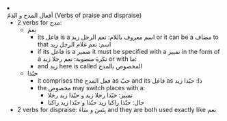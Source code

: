 <li id=72 class="72 col"><div class="nodecontent">أفعال المدح و الذمّ (Verbs of praise and dispraise)</div>
    <ul class="subexp">
<li class="col"><div class="nodecontent">2 verbs for مدح:</div>
    <ul class="subexp">
<li class="col"><div class="nodecontent">نِعمَ</div>
    <ul class="subexp">
<li class="basic"><div class="nodecontent">its فاعل is a اسم معروف باللام: نعم الرجل زيد or it can be a مضاف to that اسم: نعم غلام الرجل زيد</div></li>
<li class="basic"><div class="nodecontent">if its فاعل is a ضمير it must be specified with a تمييز in the form of a نكرة منصوبة: نعم رجلا زيد or with ما:</div></li>
<li class="basic"><div class="nodecontent">and زيد here is called المخصوص بالمدح</div></li></ul></li>
<li class="col"><div class="nodecontent">حبّذا</div>
    <ul class="subexp">
<li class="basic"><div class="nodecontent">it comprises the فعل المدح as حبّ and its فاعل as ذا: حبّذا زيد</div></li>
<li class="col"><div class="nodecontent">the مخصوص may switch places with a:</div>
    <ul class="subexp">
<li class="basic"><div class="nodecontent">تمييز:  حبّذا رجلا زيد و حبّذا زيد رجلا</div></li>
<li class="basic"><div class="nodecontent">حال:  حبّذا راكبا زيد حبّذا و حبّذا زيد راكبا</div></li></ul></li></ul></li></ul></li>

<li class="basic"><div class="nodecontent">2 verbs for dispraise: بِئسَ و سَاءَ and they are both used exactly like نعم</div></li></ul></li>
